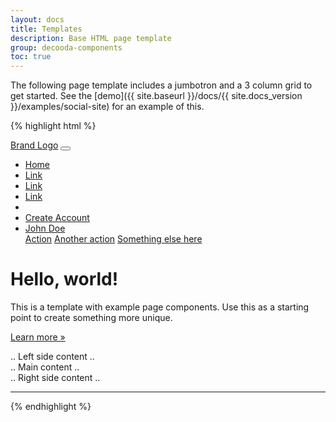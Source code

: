 ```yaml
---
layout: docs
title: Templates
description: Base HTML page template
group: decooda-components
toc: true
---
```


The following page template includes a jumbotron and a 3 column grid to get started. See the [demo]({{ site.baseurl }}/docs/{{ site.docs_version }}/examples/social-site) for an example of this.

<div class="bd-example">
  <div class="bd-example-container">
    <div class="bd-example-container-header" style="background-color: #80bdff;"></div>
    <div class="d-example-container-body d-flex flex-row justify-content-center p-2 rounded">
     <div class="d-example-container-col mx-1"></div>
     <div class="d-example-container-col-m mx-1"></div>
     <div class="d-example-container-col mx-1"></div>
    </div>
  </div>
</div>

{% highlight html %}
<!doctype html>
<html lang="en">
  <head>
    <!-- Required meta tags -->
    <meta charset="utf-8">
    <meta name="viewport" content="width=device-width, initial-scale=1, shrink-to-fit=no">
    <!-- Bootstrap CSS -->
    <link rel="stylesheet" href="./path/to/bootstrap.min.css">
    <title>Hello, world!</title>
  </head>
  <body>
    <nav class="navbar navbar-expand-md navbar-dark fixed-top bg-primary">
      <a class="navbar-brand" href="#">Brand Logo</a>
      <button class="navbar-toggler" type="button" data-toggle="collapse" data-target="#navbarsExampleDefault" aria-controls="navbarsExampleDefault" aria-expanded="false" aria-label="Toggle navigation">
        <span class="navbar-toggler-icon"></span>
      </button>
      <div class="collapse navbar-collapse justify-content-end" id="navbarsExampleDefault">
        <ul class="navbar-nav align-items-baseline">
          <li class="nav-item active">
            <a class="nav-link initialism" href="#">Home</a>
          </li>
          <li class="nav-item">
            <a class="nav-link initialism" href="#">Link</a>
          </li>
          <li class="nav-item">
            <a class="nav-link initialism" href="#">Link</a>
          </li>
          <li class="nav-item">
            <a class="nav-link initialism" href="#">Link</a>
          </li>
          <li class="nav-item">
            <a class="nav-link" href="#"><i class="fas fa-search"></i></a>
          </li>
          <li class="nav-item">
            <a class="nav-link initialism" href="#">Create Account</i></a>
          </li>
          <li class="nav-item dropdown">
            <a class="nav-link dropdown-toggle initialism" href="#" id="dropdown01" data-toggle="dropdown" aria-expanded="false">John Doe</a>
            <div class="dropdown-menu dropdown-menu-right" aria-labelledby="dropdown01">
              <a class="dropdown-item" href="#">Action</a>
              <a class="dropdown-item" href="#">Another action</a>
              <a class="dropdown-item" href="#">Something else here</a>
            </div>
          </li>
        </ul>
      </div>
    </nav>
    <main role="main">
      <!-- Main jumbotron for a primary marketing message or call to action -->
      <div class="jumbotron">
        <div class="container">
          <h1 class="display-3">Hello, world!</h1>
          <p>This is a template with example page components. Use this as a starting point to create something more unique. </p>
          <p><a class="btn btn-primary btn-lg" href="#" role="button">Learn more &raquo;</a></p>
        </div>
      </div>
      <div class="container">
        <!-- Example row of columns -->
        <div class="row mx-lg-n5 justify-content-center">
          <div class="col-lg-3">
            .. Left side content ..
          </div>
          <div class="col-lg-5">
            .. Main content ..
          </div>
          <div class="col-lg-3">
            .. Right side content ..
          </div>
        </div>
        <hr>
      </div> <!-- /container -->
    </main>
    <!-- Optional JavaScript -->
    <!-- jQuery first, then Popper.js, then Bootstrap JS -->
    <script src="./path/to/jquery-3.3.1.js"></script>
    <script src="./path/to/popper.js"></script>
    <script src="./path/to/bootstrap.min.js"></script>
  </body>
</html>

{% endhighlight %}
